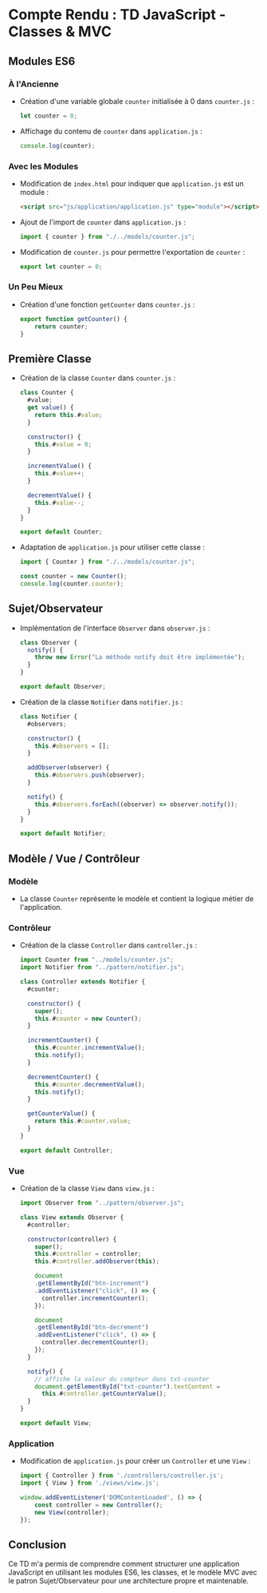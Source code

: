 # Compte Rendu : TD JavaScript - Classes & MVC

## Modules ES6

### À l'Ancienne

- Création d'une variable globale `counter` initialisée à 0 dans `counter.js` :
  ```javascript
  let counter = 0;
  ```
- Affichage du contenu de `counter` dans `application.js` :
  ```javascript
  console.log(counter);
  ```

### Avec les Modules

- Modification de `index.html` pour indiquer que `application.js` est un module :
  ```html
  <script src="js/application/application.js" type="module"></script>
  ```
- Ajout de l'import de `counter` dans `application.js` :
  ```javascript
  import { counter } from "./../models/counter.js";
  ```
- Modification de `counter.js` pour permettre l'exportation de `counter` :
  ```javascript
  export let counter = 0;
  ```

### Un Peu Mieux

- Création d'une fonction `getCounter` dans `counter.js` :
  ```javascript
  export function getCounter() {
      return counter;
  }
  ```

## Première Classe

- Création de la classe `Counter` dans `counter.js` :
  ```javascript
  class Counter {
    #value;
    get value() {
      return this.#value;
    }

    constructor() {
      this.#value = 0;
    }

    incrementValue() {
      this.#value++;
    }

    decrementValue() {
      this.#value--;
    }
  }

  export default Counter;
  ```
- Adaptation de `application.js` pour utiliser cette classe :
  ```javascript
  import { Counter } from "./../models/counter.js";

  const counter = new Counter();
  console.log(counter.counter);
  ```

## Sujet/Observateur

- Implémentation de l'interface `Observer` dans `observer.js` :
  ```javascript
  class Observer {
    notify() {
      throw new Error("La méthode notify doit être implémentée");
    }
  }

  export default Observer;
  ```
- Création de la classe `Notifier` dans `notifier.js` :
  ```javascript
  class Notifier {
    #observers;

    constructor() {
      this.#observers = [];
    }

    addObserver(observer) {
      this.#observers.push(observer);
    }

    notify() {
      this.#observers.forEach((observer) => observer.notify());
    }
  }

  export default Notifier;
  ```

## Modèle / Vue / Contrôleur

### Modèle

- La classe `Counter` représente le modèle et contient la logique métier de l'application.

### Contrôleur

- Création de la classe `Controller` dans `controller.js` :
  ```javascript
  import Counter from "../models/counter.js";
  import Notifier from "../pattern/notifier.js";

  class Controller extends Notifier {
    #counter;

    constructor() {
      super();
      this.#counter = new Counter();
    }

    incrementCounter() {
      this.#counter.incrementValue();
      this.notify();
    }

    decrementCounter() {
      this.#counter.decrementValue();
      this.notify();
    }

    getCounterValue() {
      return this.#counter.value;
    }
  }

  export default Controller;
  ```

### Vue

- Création de la classe `View` dans `view.js` :
  ```javascript
  import Observer from "../pattern/observer.js";

  class View extends Observer {
    #controller;

    constructor(controller) {
      super();
      this.#controller = controller;
      this.#controller.addObserver(this);

      document
      .getElementById("btn-increment")
      .addEventListener("click", () => {
        controller.incrementCounter();
      });

      document
      .getElementById("btn-decrement")
      .addEventListener("click", () => {
        controller.decrementCounter();
      });
    }

    notify() {
      // affiche la valeur du compteur dans txt-counter
      document.getElementById("txt-counter").textContent =
        this.#controller.getCounterValue();
    }
  }

  export default View;
  ```

### Application

- Modification de `application.js` pour créer un `Controller` et une `View` :
  ```javascript
  import { Controller } from './controllers/controller.js';
  import { View } from './views/view.js';

  window.addEventListener('DOMContentLoaded', () => {
      const controller = new Controller();
      new View(controller);
  });
  ```

## Conclusion

Ce TD m'a permis de comprendre comment structurer une application JavaScript en utilisant les modules ES6, les classes, et le modèle MVC avec le patron Sujet/Observateur pour une architecture propre et maintenable.
